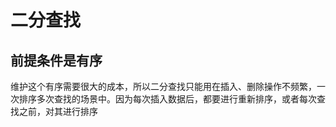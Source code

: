 # 二分查找


## 前提条件是有序

维护这个有序需要很大的成本，所以二分查找只能用在插入、删除操作不频繁，一次排序多次查找的场景中。因为每次插入数据后，都要进行重新排序，或者每次查找之前，对其进行排序

